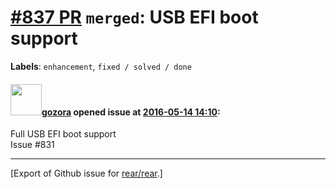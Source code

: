 [\#837 PR](https://github.com/rear/rear/pull/837) `merged`: USB EFI boot support
================================================================================

**Labels**: `enhancement`, `fixed / solved / done`

#### <img src="https://avatars.githubusercontent.com/u/12116358?u=1c5ba9dcee5ca3082f03029a7fbe647efd30eb49&v=4" width="50">[gozora](https://github.com/gozora) opened issue at [2016-05-14 14:10](https://github.com/rear/rear/pull/837):

Full USB EFI boot support  
Issue \#831

------------------------------------------------------------------------

\[Export of Github issue for
[rear/rear](https://github.com/rear/rear).\]
